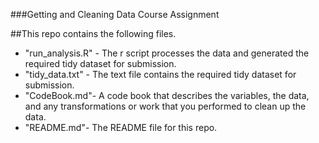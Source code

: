 ###Getting and Cleaning Data Course Assignment
 
##This repo contains the following files. 

* "run_analysis.R" - The r script processes the data and generated the required tidy dataset for submission. 
* "tidy_data.txt" - The text file contains the required tidy dataset for submission. 
* "CodeBook.md"- A code book that describes the variables, the data, and any transformations or work that you performed to clean up the data.
* "README.md"- The README file for this repo. 
